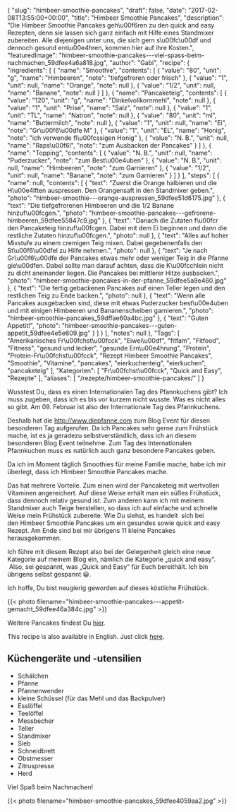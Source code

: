 {
    "slug": "himbeer-smoothie-pancakes",
    "draft": false,
    "date": "2017-02-08T13:55:00+00:00",
    "title": "Himbeer Smoothie Pancakes",
    "description": "Die Himbeer Smoothie Pancakes geh\u00f6ren zu den quick and easy Rezepten, denn sie lassen sich ganz einfach mit Hilfe eines Standmixer zubereiten. Alle diejenigen unter uns, die sich gern s\u00fc\u00df und dennoch gesund ern\u00e4hren, kommen hier auf ihre Kosten.",
    "featuredImage": "himbeer-smoothie-pancakes---viel-spass-beim-nachmachen_59dfee4a6a818.jpg",
    "author": "Gabi",
    "recipe": {
        "ingredients": [
            {
                "name": "Smoothie",
                "contents": [
                    {
                        "value": "80",
                        "unit": "g",
                        "name": "Himbeeren",
                        "note": "tiefgefroren oder frisch"
                    },
                    {
                        "value": "1",
                        "unit": null,
                        "name": "Orange",
                        "note": null
                    },
                    {
                        "value": "1\/2",
                        "unit": null,
                        "name": "Banane",
                        "note": null
                    }
                ]
            },
            {
                "name": "Pancaketeig",
                "contents": [
                    {
                        "value": "120",
                        "unit": "g",
                        "name": "Dinkelvollkornmehl",
                        "note": null
                    },
                    {
                        "value": "1",
                        "unit": "Prise",
                        "name": "Salz",
                        "note": null
                    },
                    {
                        "value": "1",
                        "unit": "TL",
                        "name": "Natron",
                        "note": null
                    },
                    {
                        "value": "80",
                        "unit": "ml",
                        "name": "Buttermilch",
                        "note": null
                    },
                    {
                        "value": "1",
                        "unit": null,
                        "name": "Ei",
                        "note": "Gr\u00f6\u00dfe M"
                    },
                    {
                        "value": "1",
                        "unit": "EL",
                        "name": "Honig",
                        "note": "ich verwende fl\u00fcssigen Honig"
                    },
                    {
                        "value": "N. B.",
                        "unit": null,
                        "name": "Raps\u00f6l",
                        "note": "zum Ausbacken der Pancakes"
                    }
                ]
            },
            {
                "name": "Topping",
                "contents": [
                    {
                        "value": "N. B.",
                        "unit": null,
                        "name": "Puderzucker",
                        "note": "zum Best\u00e4uben"
                    },
                    {
                        "value": "N. B.",
                        "unit": null,
                        "name": "Himbeeren",
                        "note": "zum Garnieren"
                    },
                    {
                        "value": "1\/2",
                        "unit": null,
                        "name": "Banane",
                        "note": "zum Garnieren"
                    }
                ]
            }
        ],
        "steps": [
            {
                "name": null,
                "contents": [
                    {
                        "text": "Zuerst die Orange halbieren und die H\u00e4lften auspressen. Den Orangensaft in den Standmixer geben.",
                        "photo": "himbeer-smoothie---orange-auspressen_59dfee51d6175.jpg"
                    },
                    {
                        "text": "Die tiefgefrorenen Himbeeren und die 1\/2 Banane hinzuf\u00fcgen.",
                        "photo": "himbeer-smoothie-pancakes---gefrorene-himbeeren_59dfee55847c9.jpg"
                    },
                    {
                        "text": "Danach die Zutaten f\u00fcr den Pancaketeig hinzuf\u00fcgen. Dabei mit dem Ei beginnen und dann die restliche Zutaten hinzuf\u00fcgen.",
                        "photo": null
                    },
                    {
                        "text": "Alles auf hoher Mixstufe zu einem cremigen Teig mixen. Dabei gegebenenfalls den St\u00f6\u00dfel zu Hilfe nehmen.",
                        "photo": null
                    },
                    {
                        "text": "Je nach Gr\u00f6\u00dfe der Pancakes etwas mehr oder weniger Teig in die Pfanne gie\u00dfen. Dabei sollte man darauf achten, dass die K\u00fcchlein nicht zu dicht aneinander liegen. Die Pancakes bei mittlerer Hitze ausbacken.",
                        "photo": "himbeer-smoothie-pancakes-in-der-pfanne_59dfee5a9e460.jpg"
                    },
                    {
                        "text": "Die fertig gebackenen Pancakes auf einen Teller legen und den restlichen Teig zu Ende backen.",
                        "photo": null
                    },
                    {
                        "text": "Wenn alle Pancakes ausgebacken sind, diese mit etwas Puderzucker best\u00e4uben und mit einigen Himbeeren und Bananenscheiben garnieren.",
                        "photo": "himbeer-smoothie-pancakes_59dffae60a4bc.jpg"
                    },
                    {
                        "text": "Guten Appetit!",
                        "photo": "himbeer-smoothie-pancakes---guten-appetit_59dfee4e5e609.jpg"
                    }
                ]
            }
        ],
        "notes": null
    },
    "Tags": [
        "Amerikanisches Fr\u00fchst\u00fcck",
        "Eiwei\u00df",
        "fitfam",
        "Fitfood",
        "Fitness",
        "gesund und lecker",
        "gesunde Ern\u00e4hrung",
        "Protein",
        "Protein-Fr\u00fchst\u00fcck",
        "Rezept Himbeer Smoothie Pancakes",
        "Smoothie",
        "Vitamine",
        "pancakes",
        "eierkuchenteig",
        "eierkuchen",
        "pancaketeig"
    ],
    "Kategorien": [
        "Fr\u00fchst\u00fcck",
        "Quick and Easy",
        "Rezepte"
    ],
    "aliases": [
        "\/rezepte\/himbeer-smoothie-pancakes\/"
    ]
}

Wusstest Du, dass es einen Internationalen Tag des Pfannkuchens gibt? Ich muss zugeben, dass ich es bis vor kurzem nicht wusste. Was es nicht alles so gibt. Am 09. Februar ist also der Internationale Tag des Pfannkuchens.

Deshalb hat die <http://www.diepfanne.com> zum Blog Event für diesen besonderen Tag aufgerufen. Da ich Pancakes sehr gerne zum Frühstück mache, ist es ja geradezu selbstverständlich, dass ich an diesem besonderen Blog Event teilnehme. Zum Tag des Internationalen Pfannkuchen muss es natürlich auch ganz besondere Pancakes geben.

Da ich im Moment täglich Smoothies für meine Familie mache, habe ich mir überlegt, dass ich Himbeer Smoothie Pancakes mache.

Das hat mehrere Vorteile. Zum einen wird der Pancaketeig mit wertvollen Vitaminen angereichert. Auf diese Weise erhält man ein süßes Frühstück, dass dennoch relativ gesund ist. Zum anderen kann ich mit meinem Standmixer auch Teige herstellen, so dass ich auf einfache und schnelle Weise mein Frühstück zubereite. Wie Du siehst, es handelt  sich bei den Himbeer Smoothie Pancakes um ein gesundes sowie quick and easy Rezept. Am Ende sind bei mir übrigens 11 kleine Pancakes herausgekommen.

Ich führe mit diesem Rezept also bei der Gelegenheit gleich eine neue Kategorie auf meinem Blog ein, nämlich die Kategorie &#8222;quick and easy&#8220;.  Also, sei gespannt, was &#8222;Quick and Easy&#8220; für Euch bereithält. Ich bin übrigens selbst gespannt &#x1f600;.

Ich hoffe, Du bist neugierig geworden auf dieses köstliche Frühstück.

{{< photo filename="himbeer-smoothie-pancakes---appetit-gemacht_59dfee46a384c.jpg" >}}

Weitere Pancakes findest Du <a href="https://kochfokus.de/?s=pancakes">hier</a>.

This recipe is also available in English. Just click <a href="https://deliciouslygabi.com/recipe/easy-peasy-healthy-raspberry-smoothie-pancakes/">here</a>.

## Küchengeräte und -utensilien


- Schälchen
- Pfanne
- Pfannenwender
- kleine Schüssel (für das Mehl und das Backpulver)
- Esslöffel
- Teelöffel
- Messbecher
- Teller
- Standmixer
- Sieb
- Schneidbrett
- Obstmesser
- Zitruspresse
- Herd

Viel Spaß beim Nachmachen!

{{< photo filename="himbeer-smoothie-pancakes_59dfee4059aa2.jpg" >}}

 [1]: https://www.diepfanne.com/blog/blog-event-mit-gewinnspiel-zum-internationalen-tag-des-pfannkuchens